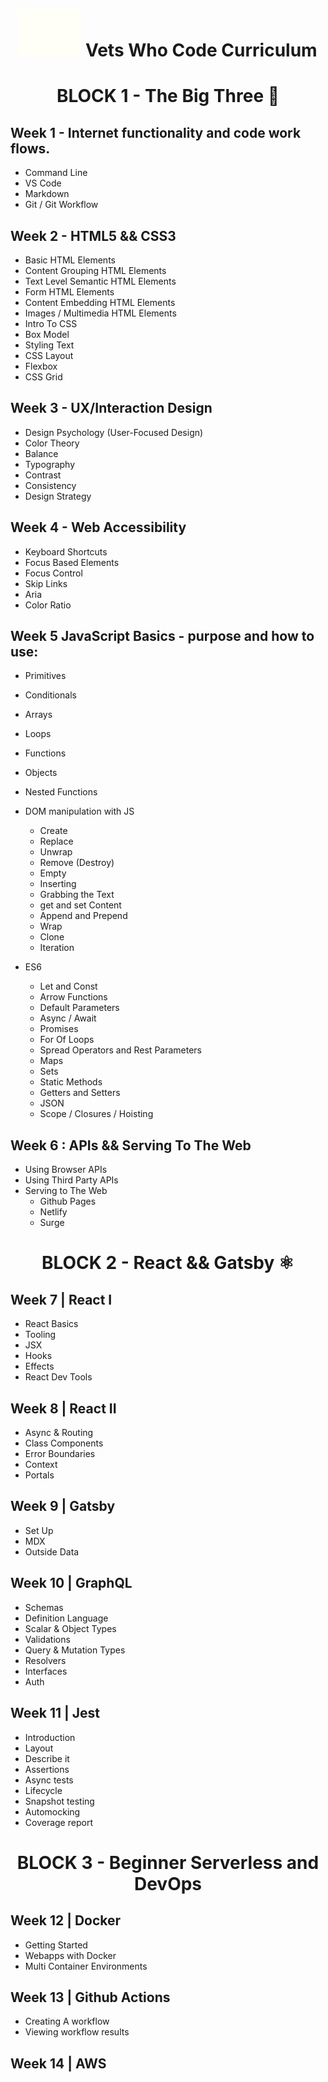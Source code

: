 <h1 align="center"><img src="/images/vwc.gif" alt="Vets Who Code" width="100px" /> Vets Who Code Curriculum </h1>

<h1 align="center">BLOCK   1 - The Big Three 🔧</h1>

## Week 1 - Internet functionality and code work flows.

- Command Line
- VS Code
- Markdown
- Git / Git Workflow

## Week 2 - HTML5 && CSS3

- Basic HTML Elements
- Content Grouping HTML Elements
- Text Level Semantic HTML Elements
- Form HTML Elements
- Content Embedding HTML Elements
- Images / Multimedia HTML Elements
- Intro To CSS
- Box Model
- Styling Text
- CSS Layout
- Flexbox
- CSS Grid

## Week 3 - UX/Interaction Design

- Design Psychology (User-Focused Design)
- Color Theory
- Balance
- Typography
- Contrast
- Consistency
- Design Strategy

## Week 4 - Web Accessibility

- Keyboard Shortcuts
- Focus Based Elements
- Focus Control
- Skip Links
- Aria
- Color Ratio

## Week 5 JavaScript Basics - purpose and how to use:

- Primitives
- Conditionals
- Arrays
- Loops
- Functions
- Objects
- Nested Functions

- DOM manipulation with JS

  - Create
  - Replace
  - Unwrap
  - Remove (Destroy)
  - Empty
  - Inserting
  - Grabbing the Text
  - get and set Content
  - Append and Prepend
  - Wrap
  - Clone
  - Iteration

- ES6
  - Let and Const
  - Arrow Functions
  - Default Parameters
  - Async / Await
  - Promises
  - For Of Loops
  - Spread Operators and Rest Parameters
  - Maps
  - Sets
  - Static Methods
  - Getters and Setters
  - JSON
  - Scope / Closures / Hoisting

## Week 6 : APIs && Serving To The Web

- Using Browser APIs
- Using Third Party APIs
- Serving to The Web
  - Github Pages
  - Netlify
  - Surge

<h1 align="center">BLOCK 2 - React && Gatsby ⚛️ </h1>

## Week 7 | React I

- React Basics
- Tooling
- JSX
- Hooks
- Effects
- React Dev Tools

## Week 8 | React II

- Async & Routing
- Class Components
- Error Boundaries
- Context
- Portals

## Week 9 | Gatsby

- Set Up
- MDX
- Outside Data

## Week 10 | GraphQL

- Schemas
- Definition Language
- Scalar & Object Types
- Validations
- Query & Mutation Types
- Resolvers
- Interfaces
- Auth

## Week 11 | Jest

- Introduction
- Layout
- Describe it
- Assertions
- Async tests
- Lifecycle
- Snapshot testing
- Automocking
- Coverage report

<h1 align="center">BLOCK 3 - Beginner Serverless and DevOps </h1>

## Week 12 | Docker

- Getting Started
- Webapps with Docker
- Multi Container Environments

## Week 13 | Github Actions

- Creating A workflow
- Viewing workflow results

## Week 14 | AWS
